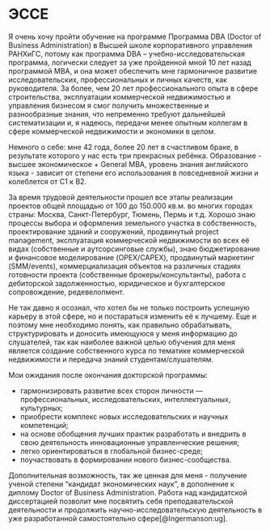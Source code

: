 # ЭССЕ

Я очень хочу пройти обучение на программе Программа DBA (Doctor of Business Administration) в Высшей школе корпоративного управления РАНХиГС, потому как программа DBA – учебно-исследовательская программа, логически следует за уже пройденной мной 10 лет назад программой МВА, и она может обеспечить мне гармоничное развитие исследовательских, профессиональных и личных качеств, как руководителя. За более, чем 20 лет профессионального опыта в сфере строительства, эксплуатации коммерческой недвижимостью и управления бизнесом я смог получить множественные и разнообразные знания, что непременно требуют дальнейшей систематизации и, я надеюсь, передачи менее опытным коллегам в сфере коммерческой недвижимости и экономики в целом.

Немного о себе: мне 42 года, более 20 лет в счастливом браке, в результате которого у нас есть три прекрасных ребёнка. Образование - высшее экономическое + General МВА, уровень знания английского языка - зависит от степени его использования в повседневной жизни и колеблется от C1 к B2.

За время трудовой деятельности прошел все этапы реализации проектов общей площадью от 100 до 150.000 кв.м. во многих городах страны: Москва, Санкт-Петербург, Тюмень, Пермь и т.д. Хорошо знаю процессы выбора и оформления земельного участка в собственность, проектирование зданий и сооружений, продвинутый project management, эксплуатация коммерческой недвижимости во всех её видах (собственные и аутсорсинговые службы), знаю бюджетирование и финансовое моделирование (OPEX/CAPEX), продвинутый маркетинг (SMM/events), коммерциализация объектов на различных стадиях готовности проекта (собственные брокеры/консультанты), работа с дебиторской задолженностью, юридическое и бухгалтерское сопровождение, редевелопмент.

Не так давно я осознал, что хотел бы не только построить успешную карьеру в этой сфере, но и постараться изменить её к лучшему. Еще и поэтому мне необходимо понять, как правильно обрабатывать, структурировать и доносить имеющуюся у меня информацию до слушателей, так как наиболее важной целью обучения для меня является создание собственного курса по тематике коммерческой недвижимости и передача знаний студентам/слушателям.

Мои ожидания после окончания докторской программы:

-	гармонизировать развитие всех сторон личности — профессиональных, исследовательских, интеллектуальных, культурных;
-	приобрести комплекс новых исследовательских и научных компетенций;
-	на основе обобщения лучших практик разработать и внедрить в свою деятельность инновационные управленческие решения;
-	легко ориентироваться в глобальной бизнес-среде;
-	поучаствовать в формировании нового бизнес-сообщества.

Дополнительная возможность, так же ценная для меня - получение ученой степени “кандидат экономических наук”, в дополнение к диплому Doctor of Business Administration. Работа над кандидатской диссертацией позволит мне посвятить себя преподавательской деятельности и продолжить научно-исследовательскую деятельность в уже разработанной самостоятельно сфере[@Ingermanson:ug].